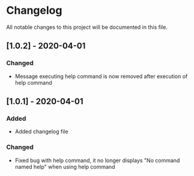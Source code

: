 # Changelog

All notable changes to this project will be documented in this file.

## [1.0.2] - 2020-04-01

### Changed
- Message executing help command is now removed after execution of help command

## [1.0.1] - 2020-04-01

### Added

- Added changelog file

### Changed
- Fixed bug with help command, it no longer displays "No command named help" when using help command
